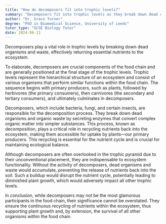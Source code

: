 ```yaml
---
title: "How do decomposers fit into trophic levels?"
summary: "Decomposers fit into trophic levels as they break down dead organisms and waste, returning nutrients back to the ecosystem."
author: "Dr. Grace Turner"
degree: "PhD in Biomedical Science, University of Leeds"
tutor_type: "GCSE Biology Tutor"
date: 2024-06-11
---
```


Decomposers play a vital role in trophic levels by breaking down dead organisms and waste, effectively returning essential nutrients to the ecosystem.

To elaborate, decomposers are crucial components of the food chain and are generally positioned at the final stage of the trophic levels. Trophic levels represent the hierarchical structure of an ecosystem and consist of various organisms that perform similar functions within the food chain. The sequence begins with primary producers, such as plants, followed by herbivores (the primary consumers), then carnivores (the secondary and tertiary consumers), and ultimately culminates in decomposers.

Decomposers, which include bacteria, fungi, and certain insects, are responsible for the decomposition process. They break down dead organisms and organic waste by secreting enzymes that convert complex organic matter into simpler substances. This process, known as decomposition, plays a critical role in recycling nutrients back into the ecosystem, making them accessible for uptake by plants—our primary producers. This recycling is essential for the nutrient cycle and is crucial for maintaining ecological balance.

Although decomposers are often overlooked in the trophic pyramid due to their unconventional placement, they are indispensable to ecosystem functionality. Without the activity of decomposers, dead organisms and waste would accumulate, preventing the release of nutrients back into the soil. Such a buildup would disrupt the nutrient cycle, potentially leading to diminished plant growth, which would adversely impact all other trophic levels.

In conclusion, while decomposers may not be the most glamorous participants in the food chain, their significance cannot be overstated. They ensure the continuous recycling of nutrients within the ecosystem, thus supporting plant growth and, by extension, the survival of all other organisms within the food chain.
    